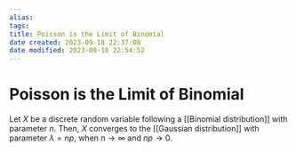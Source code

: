 ```yaml
---
alias: 
tags: 
title: Poisson is the Limit of Binomial
date created: 2023-09-18 22:37:08
date modified: 2023-09-18 22:54:52
---
```


# Poisson is the Limit of Binomial

Let $X$ be a discrete random variable following a [[Binomial distribution]] with parameter $n$. Then, $X$ converges to the [[Gaussian distribution]] with parameter $\lambda=np$, when $n\to\infty$ and $np\to0$.